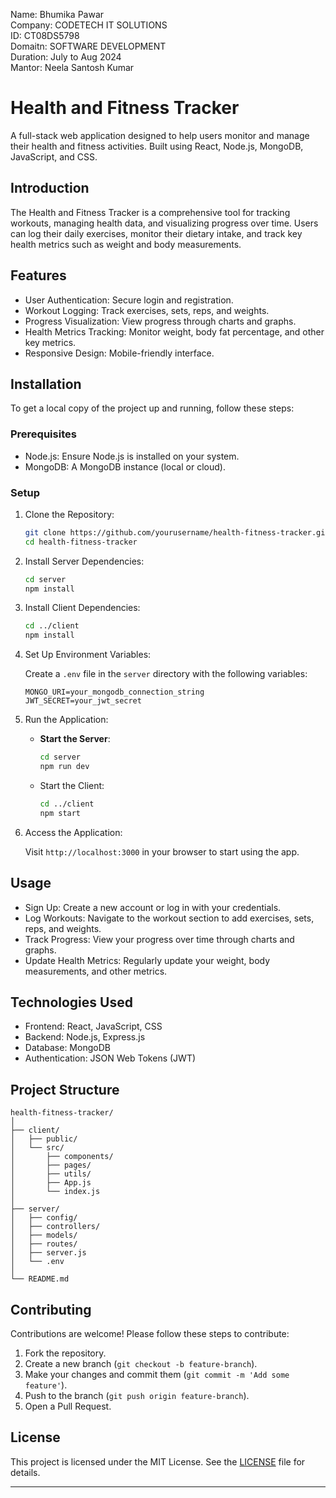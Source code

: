 Name: Bhumika Pawar
<br>
Company: CODETECH IT SOLUTIONS
<br>
ID: CT08DS5798
<br>
Domaitn: SOFTWARE DEVELOPMENT
<br>
Duration: July to Aug 2024
<br>
Mantor: Neela Santosh Kumar
<br>


# Health and Fitness Tracker

A full-stack web application designed to help users monitor and manage their health and fitness activities. Built using React, Node.js, MongoDB, JavaScript, and CSS.

## Introduction

The Health and Fitness Tracker is a comprehensive tool for tracking workouts, managing health data, and visualizing progress over time. Users can log their daily exercises, monitor their dietary intake, and track key health metrics such as weight and body measurements.

## Features

- User Authentication: Secure login and registration.
- Workout Logging: Track exercises, sets, reps, and weights.
- Progress Visualization: View progress through charts and graphs.
- Health Metrics Tracking: Monitor weight, body fat percentage, and other key metrics.
- Responsive Design: Mobile-friendly interface.

## Installation

To get a local copy of the project up and running, follow these steps:

### Prerequisites

- Node.js: Ensure Node.js is installed on your system.
- MongoDB: A MongoDB instance (local or cloud).

### Setup

1. Clone the Repository:
   ```bash
   git clone https://github.com/yourusername/health-fitness-tracker.git
   cd health-fitness-tracker
   ```

2. Install Server Dependencies:
   ```bash
   cd server
   npm install
   ```

3. Install Client Dependencies:
   ```bash
   cd ../client
   npm install
   ```

4. Set Up Environment Variables:

   Create a `.env` file in the `server` directory with the following variables:

   ```plaintext
   MONGO_URI=your_mongodb_connection_string
   JWT_SECRET=your_jwt_secret
   ```

5. Run the Application:

   - **Start the Server**:
     ```bash
     cd server
     npm run dev
     ```

   - Start the Client:
     ```bash
     cd ../client
     npm start
     ```

6. Access the Application:

   Visit `http://localhost:3000` in your browser to start using the app.

## Usage

- Sign Up: Create a new account or log in with your credentials.
- Log Workouts: Navigate to the workout section to add exercises, sets, reps, and weights.
- Track Progress: View your progress over time through charts and graphs.
- Update Health Metrics: Regularly update your weight, body measurements, and other metrics.

## Technologies Used

- Frontend: React, JavaScript, CSS
- Backend: Node.js, Express.js
- Database: MongoDB
- Authentication: JSON Web Tokens (JWT)

## Project Structure

```plaintext
health-fitness-tracker/
│
├── client/
│   ├── public/
│   └── src/
│       ├── components/
│       ├── pages/
│       ├── utils/
│       ├── App.js
│       └── index.js
│
├── server/
│   ├── config/
│   ├── controllers/
│   ├── models/
│   ├── routes/
│   ├── server.js
│   └── .env
│
└── README.md
```

## Contributing

Contributions are welcome! Please follow these steps to contribute:

1. Fork the repository.
2. Create a new branch (`git checkout -b feature-branch`).
3. Make your changes and commit them (`git commit -m 'Add some feature'`).
4. Push to the branch (`git push origin feature-branch`).
5. Open a Pull Request.

## License

This project is licensed under the MIT License. See the [LICENSE](LICENSE) file for details.

---
